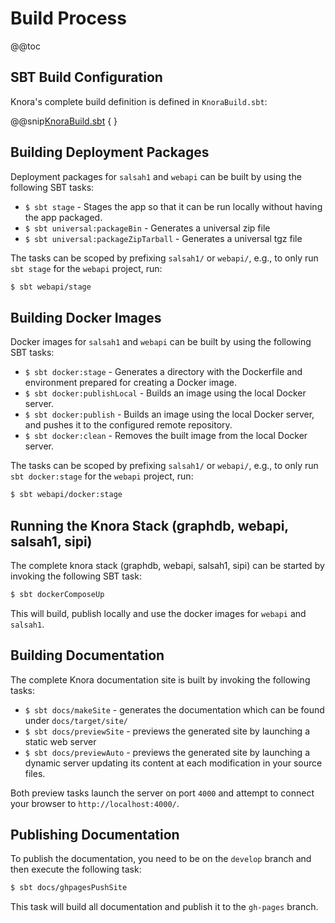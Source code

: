 <!---
Copyright © 2015-2018 the contributors (see Contributors.md).

This file is part of Knora.

Knora is free software: you can redistribute it and/or modify
it under the terms of the GNU Affero General Public License as published
by the Free Software Foundation, either version 3 of the License, or
(at your option) any later version.

Knora is distributed in the hope that it will be useful,
but WITHOUT ANY WARRANTY; without even the implied warranty of
MERCHANTABILITY or FITNESS FOR A PARTICULAR PURPOSE.  See the
GNU Affero General Public License for more details.

You should have received a copy of the GNU Affero General Public
License along with Knora.  If not, see <http://www.gnu.org/licenses/>.
-->

# Build Process

@@toc

## SBT Build Configuration

Knora's complete build definition is defined in `KnoraBuild.sbt`:

@@snip[KnoraBuild.sbt](../../../../../KnoraBuild.sbt) { }


## Building Deployment Packages

Deployment packages for `salsah1` and `webapi` can be built by using the following SBT tasks:

- `$ sbt stage` - Stages the app so that it can be run locally without having the app packaged.
- `$ sbt universal:packageBin` - Generates a universal zip file
- `$ sbt universal:packageZipTarball` - Generates a universal tgz file

The tasks can be scoped by prefixing `salsah1/` or `webapi/`, e.g., to only run `sbt stage`
for the `webapi` project, run:
```bash
$ sbt webapi/stage
```


## Building Docker Images

Docker images for `salsah1` and `webapi` can be built by using the following SBT tasks:

- `$ sbt docker:stage` - Generates a directory with the Dockerfile and environment prepared for creating a Docker image.
- `$ sbt docker:publishLocal` - Builds an image using the local Docker server.
- `$ sbt docker:publish` - Builds an image using the local Docker server, and pushes it to the configured remote repository.
- `$ sbt docker:clean` - Removes the built image from the local Docker server.

The tasks can be scoped by prefixing `salsah1/` or `webapi/`, e.g., to only run `sbt docker:stage`
for the `webapi` project, run:
```bash
$ sbt webapi/docker:stage
```` 

## Running the Knora Stack (graphdb, webapi, salsah1, sipi)

The complete knora stack (graphdb, webapi, salsah1, sipi) can be started by invoking the following SBT task:

```bash
$ sbt dockerComposeUp
```

This will build, publish locally and use the docker images for `webapi` and `salsah1`.


## Building Documentation

The complete Knora documentation site is built by invoking the following tasks:

- `$ sbt docs/makeSite` - generates the documentation which can be found under `docs/target/site/`
- `$ sbt docs/previewSite` - previews the generated site by launching a static web server
- `$ sbt docs/previewAuto` - previews the generated site by launching a dynamic server updating its content at each modification in your source files.

Both preview tasks launch the server on port `4000` and attempt to connect your browser to `http://localhost:4000/`.


## Publishing Documentation

To publish the documentation, you need to be on the `develop` branch and then execute the following task:

```bash
$ sbt docs/ghpagesPushSite
```

This task will build all documentation and publish it to the `gh-pages` branch.